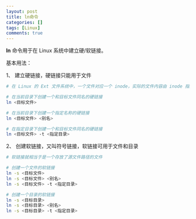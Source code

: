 ```yaml
---
layout: post
title: ln命令
categories: []
tags: [Linux]
comments: true
---
```


**ln** 命令用于在 Linux 系统中建立硬/软链接。

基本用法：

1、 建立硬链接，硬链接只能用于文件
```bash
# 在 Linux 的 Ext 文件系统中，一个文件对应一个 inode，实际的文件内容由 inode 指向的 block 保存。硬链接和原来的文件名都是指向这个 inode 的索引，两者是同一级别。

# 在当前目录下创建一个和目标文件同名的硬链接
ln <目标文件>

# 在当前目录下创建一个指定名称的硬链接
ln <目标文件> <别名>

# 在指定目录下创建一个和目标文件同名的硬链接
ln <目标文件> -t <指定目录>
```

2、 创建软链接，又叫符号链接，软链接可用于文件和目录

```bash
# 软链接就相当于是一个存放了源文件路径的文件

# 创建一个文件的软链接
ln -s <目标文件>
ln -s <目标文件> <别名>
ln -s <目标文件> -t <指定目录>

# 创建一个目录的软链接
ln -s <目标目录>
ln -s <目标目录> <别名>
ln -s <目标目录> -t <指定目录>
```
